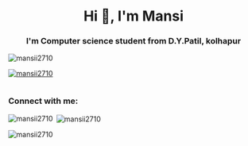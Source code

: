 <h1 align="center">Hi 👋, I'm Mansi</h1>
<h3 align="center">I'm Computer science student from D.Y.Patil, kolhapur</h3>

<p align="left"> <img src="https://komarev.com/ghpvc/?username=mansii2710&label=Profile%20views&color=0e75b6&style=flat" alt="mansii2710" /> </p>

<p align="left"> <a href="https://github.com/ryo-ma/github-profile-trophy"><img src="https://github-profile-trophy.vercel.app/?username=mansii2710" alt="mansii2710" /></a> </p>

<p align="left"> <a href="https://twitter.com/" target="blank"><img src="https://img.shields.io/twitter/follow/?logo=twitter&style=for-the-badge" alt="" /></a> </p>

<h3 align="left">Connect with me:</h3>
<p align="left">
</p>

<p><img align="left" src="https://github-readme-stats.vercel.app/api/top-langs?username=mansii2710&show_icons=true&locale=en&layout=compact" alt="mansii2710" /></p>

<p>&nbsp;<img align="center" src="https://github-readme-stats.vercel.app/api?username=mansii2710&show_icons=true&locale=en" alt="mansii2710" /></p>

<p><img align="center" src="https://github-readme-streak-stats.herokuapp.com/?user=mansii2710&" alt="mansii2710" /></p>
